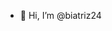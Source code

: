 - 👋 Hi, I’m @biatriz24


<!---
biatriz24/biatriz24 is a ✨ special ✨ repository because its `README.md` (this file) appears on your GitHub profile.
You can click the Preview link to take a look at your changes.
--->
